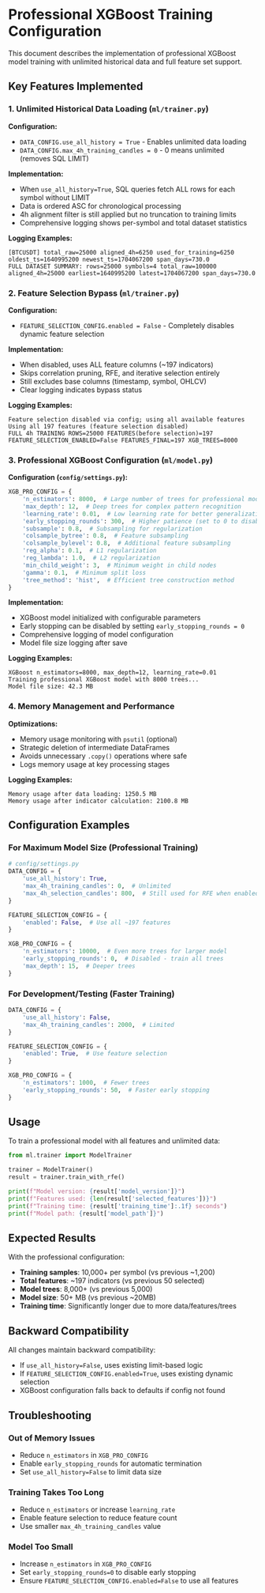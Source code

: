 # Professional XGBoost Training Configuration

This document describes the implementation of professional XGBoost model training with unlimited historical data and full feature set support.

## Key Features Implemented

### 1. Unlimited Historical Data Loading (`ml/trainer.py`)

**Configuration:**
- `DATA_CONFIG.use_all_history = True` - Enables unlimited data loading
- `DATA_CONFIG.max_4h_training_candles = 0` - 0 means unlimited (removes SQL LIMIT)

**Implementation:**
- When `use_all_history=True`, SQL queries fetch ALL rows for each symbol without LIMIT
- Data is ordered ASC for chronological processing
- 4h alignment filter is still applied but no truncation to training limits
- Comprehensive logging shows per-symbol and total dataset statistics

**Logging Examples:**
```
[BTCUSDT] total_raw=25000 aligned_4h=6250 used_for_training=6250 oldest_ts=1640995200 newest_ts=1704067200 span_days=730.0
FULL DATASET SUMMARY: rows=25000 symbols=4 total_raw=100000 aligned_4h=25000 earliest=1640995200 latest=1704067200 span_days=730.0
```

### 2. Feature Selection Bypass (`ml/trainer.py`)

**Configuration:**
- `FEATURE_SELECTION_CONFIG.enabled = False` - Completely disables dynamic feature selection

**Implementation:**
- When disabled, uses ALL feature columns (~197 indicators)
- Skips correlation pruning, RFE, and iterative selection entirely
- Still excludes base columns (timestamp, symbol, OHLCV)
- Clear logging indicates bypass status

**Logging Examples:**
```
Feature selection disabled via config; using all available features
Using all 197 features (feature selection disabled)
FULL 4h TRAINING ROWS=25000 FEATURES(before selection)=197 FEATURE_SELECTION_ENABLED=False FEATURES_FINAL=197 XGB_TREES=8000
```

### 3. Professional XGBoost Configuration (`ml/model.py`)

**Configuration (`config/settings.py`):**
```python
XGB_PRO_CONFIG = {
    'n_estimators': 8000,  # Large number of trees for professional model
    'max_depth': 12,  # Deep trees for complex pattern recognition
    'learning_rate': 0.01,  # Low learning rate for better generalization
    'early_stopping_rounds': 300,  # Higher patience (set to 0 to disable)
    'subsample': 0.8,  # Subsampling for regularization
    'colsample_bytree': 0.8,  # Feature subsampling
    'colsample_bylevel': 0.8,  # Additional feature subsampling
    'reg_alpha': 0.1,  # L1 regularization
    'reg_lambda': 1.0,  # L2 regularization
    'min_child_weight': 3,  # Minimum weight in child nodes
    'gamma': 0.1,  # Minimum split loss
    'tree_method': 'hist',  # Efficient tree construction method
}
```

**Implementation:**
- XGBoost model initialized with configurable parameters
- Early stopping can be disabled by setting `early_stopping_rounds = 0`
- Comprehensive logging of model configuration
- Model file size logging after save

**Logging Examples:**
```
XGBoost n_estimators=8000, max_depth=12, learning_rate=0.01
Training professional XGBoost model with 8000 trees...
Model file size: 42.3 MB
```

### 4. Memory Management and Performance

**Optimizations:**
- Memory usage monitoring with `psutil` (optional)
- Strategic deletion of intermediate DataFrames
- Avoids unnecessary `.copy()` operations where safe
- Logs memory usage at key processing stages

**Logging Examples:**
```
Memory usage after data loading: 1250.5 MB
Memory usage after indicator calculation: 2100.8 MB
```

## Configuration Examples

### For Maximum Model Size (Professional Training)
```python
# config/settings.py
DATA_CONFIG = {
    'use_all_history': True,
    'max_4h_training_candles': 0,  # Unlimited
    'max_4h_selection_candles': 800,  # Still used for RFE when enabled
}

FEATURE_SELECTION_CONFIG = {
    'enabled': False,  # Use all ~197 features
}

XGB_PRO_CONFIG = {
    'n_estimators': 10000,  # Even more trees for larger model
    'early_stopping_rounds': 0,  # Disabled - train all trees
    'max_depth': 15,  # Deeper trees
}
```

### For Development/Testing (Faster Training)
```python
DATA_CONFIG = {
    'use_all_history': False,
    'max_4h_training_candles': 2000,  # Limited
}

FEATURE_SELECTION_CONFIG = {
    'enabled': True,  # Use feature selection
}

XGB_PRO_CONFIG = {
    'n_estimators': 1000,  # Fewer trees
    'early_stopping_rounds': 50,  # Faster early stopping
}
```

## Usage

To train a professional model with all features and unlimited data:

```python
from ml.trainer import ModelTrainer

trainer = ModelTrainer()
result = trainer.train_with_rfe()

print(f"Model version: {result['model_version']}")
print(f"Features used: {len(result['selected_features'])}")
print(f"Training time: {result['training_time']:.1f} seconds")
print(f"Model path: {result['model_path']}")
```

## Expected Results

With the professional configuration:
- **Training samples**: 10,000+ per symbol (vs previous ~1,200)
- **Total features**: ~197 indicators (vs previous 50 selected)
- **Model trees**: 8,000+ (vs previous 5,000)
- **Model size**: 50+ MB (vs previous ~20MB)
- **Training time**: Significantly longer due to more data/features/trees

## Backward Compatibility

All changes maintain backward compatibility:
- If `use_all_history=False`, uses existing limit-based logic
- If `FEATURE_SELECTION_CONFIG.enabled=True`, uses existing dynamic selection
- XGBoost configuration falls back to defaults if config not found

## Troubleshooting

### Out of Memory Issues
- Reduce `n_estimators` in `XGB_PRO_CONFIG`
- Enable `early_stopping_rounds` for automatic termination
- Set `use_all_history=False` to limit data size

### Training Takes Too Long
- Reduce `n_estimators` or increase `learning_rate`
- Enable feature selection to reduce feature count
- Use smaller `max_4h_training_candles` value

### Model Too Small
- Increase `n_estimators` in `XGB_PRO_CONFIG`
- Set `early_stopping_rounds=0` to disable early stopping
- Ensure `FEATURE_SELECTION_CONFIG.enabled=False` to use all features